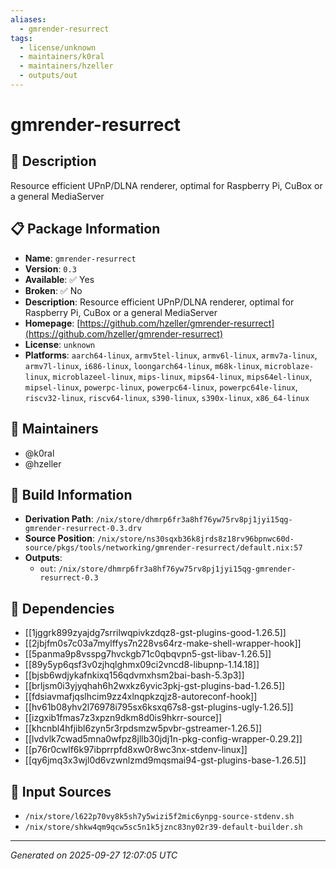 ```yaml
---
aliases:
  - gmrender-resurrect
tags:
  - license/unknown
  - maintainers/k0ral
  - maintainers/hzeller
  - outputs/out
---
```


# gmrender-resurrect

## 📝 Description

Resource efficient UPnP/DLNA renderer, optimal for Raspberry Pi, CuBox or a general MediaServer

## 📋 Package Information

- **Name**: `gmrender-resurrect`
- **Version**: `0.3`
- **Available**: ✅ Yes
- **Broken**: ✅ No
- **Description**: Resource efficient UPnP/DLNA renderer, optimal for Raspberry Pi, CuBox or a general MediaServer
- **Homepage**: [https://github.com/hzeller/gmrender-resurrect](https://github.com/hzeller/gmrender-resurrect)
- **License**: `unknown`
- **Platforms**: `aarch64-linux`, `armv5tel-linux`, `armv6l-linux`, `armv7a-linux`, `armv7l-linux`, `i686-linux`, `loongarch64-linux`, `m68k-linux`, `microblaze-linux`, `microblazeel-linux`, `mips-linux`, `mips64-linux`, `mips64el-linux`, `mipsel-linux`, `powerpc-linux`, `powerpc64-linux`, `powerpc64le-linux`, `riscv32-linux`, `riscv64-linux`, `s390-linux`, `s390x-linux`, `x86_64-linux`
## 👥 Maintainers

- @k0ral
- @hzeller


## 🔧 Build Information

- **Derivation Path**: `/nix/store/dhmrp6fr3a8hf76yw75rv8pj1jyi15qg-gmrender-resurrect-0.3.drv`
- **Source Position**: `/nix/store/ns30sqxb36k8jrds8z18rv96bpnwc60d-source/pkgs/tools/networking/gmrender-resurrect/default.nix:57`
- **Outputs**:
  - `out`:  `/nix/store/dhmrp6fr3a8hf76yw75rv8pj1jyi15qg-gmrender-resurrect-0.3`

## 🔗 Dependencies

- [[1jggrk899zyajdg7srrilwqpivkzdqz8-gst-plugins-good-1.26.5]]
- [[2jbjfm0s7c03a7mylffys7n228vs64rz-make-shell-wrapper-hook]]
- [[5panma9p8vsspg7hvckgb71c0qbqvpn5-gst-libav-1.26.5]]
- [[89y5yp6qsf3v0zjhqlghmx09ci2vncd8-libupnp-1.14.18]]
- [[bjsb6wdjykafnkixq156qdvmxhsm2bai-bash-5.3p3]]
- [[brljsm0i3yjyqhah6h2wxkz6yvic3pkj-gst-plugins-bad-1.26.5]]
- [[fdsiavmafjqslhcim9zz4xlnqpkzqjz8-autoreconf-hook]]
- [[hv61b08yhv2l76978i795sx6ksxq67s8-gst-plugins-ugly-1.26.5]]
- [[izgxib1fmas7z3xpzn9dkm8d0is9hkrr-source]]
- [[khcnbl4hfjibl6zyn5r3rpdsmzw5pvbr-gstreamer-1.26.5]]
- [[lvdvlk7cwad5mna0wfpz8jllb30jdj1n-pkg-config-wrapper-0.29.2]]
- [[p76r0cwlf6k97ibprrpfd8xw0r8wc3nx-stdenv-linux]]
- [[qy6jmq3x3wjl0d6vzwnlzmd9mqsmai94-gst-plugins-base-1.26.5]]

## 📁 Input Sources

- `/nix/store/l622p70vy8k5sh7y5wizi5f2mic6ynpg-source-stdenv.sh`
- `/nix/store/shkw4qm9qcw5sc5n1k5jznc83ny02r39-default-builder.sh`

---
*Generated on 2025-09-27 12:07:05 UTC*
